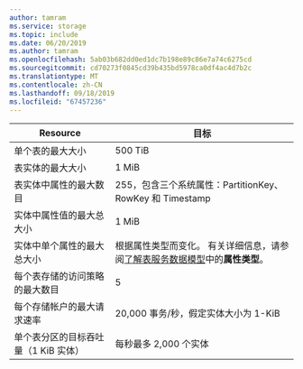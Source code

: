 ```yaml
---
author: tamram
ms.service: storage
ms.topic: include
ms.date: 06/20/2019
ms.author: tamram
ms.openlocfilehash: 5ab03b682dd0ed1dc7b198e89c86e7a74c6275cd
ms.sourcegitcommit: cd70273f0845cd39b435bd5978ca0df4ac4d7b2c
ms.translationtype: MT
ms.contentlocale: zh-CN
ms.lasthandoff: 09/18/2019
ms.locfileid: "67457236"
---
```

| Resource | 目标 |
|----------|---------------|
| 单个表的最大大小 | 500 TiB |
| 表实体的最大大小 | 1 MiB |
| 表实体中属性的最大数目 | 255，包含三个系统属性：PartitionKey、RowKey 和 Timestamp |
| 实体中属性值的最大总大小 | 1 MiB |
| 实体中单个属性的最大总大小 | 根据属性类型而变化。 有关详细信息，请参阅[了解表服务数据模型](/rest/api/storageservices/understanding-the-table-service-data-model)中的**属性类型**。 |
| 每个表存储的访问策略的最大数目 | 5 |
| 每个存储帐户的最大请求速率 | 20,000 事务/秒，假定实体大小为 1-KiB |
| 单个表分区的目标吞吐量（1 KiB 实体） | 每秒最多 2,000 个实体 |